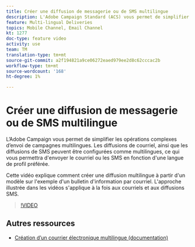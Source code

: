 ```yaml
---
title: Créer une diffusion de messagerie ou de SMS multilingue
description: L'Adobe Campaign Standard (ACS) vous permet de simplifier la complexité opérationnelle de l'envoi de campagnes multilingues. Les diffusions de courriel, ainsi que les diffusions SMS peuvent être configurées en tant que multilingues, ce qui vous permettra d'envoyer le courriel ou les SMS selon la langue préférée du profil. L'approche illustrée dans les vidéos s'applique à la fois aux courriels et aux diffusions SMS.
feature: Multi-lingual Deliveries
topics: Mobile Channel, Email Channel
kt: 1277
doc-type: feature video
activity: use
team: TM
translation-type: tm+mt
source-git-commit: a2f194821a9ce06272eaed979ee2d8c62cccac2b
workflow-type: tm+mt
source-wordcount: '168'
ht-degree: 1%

---
```



# Créer une diffusion de messagerie ou de SMS multilingue

L’Adobe Campaign vous permet de simplifier les opérations complexes d’envoi de campagnes multilingues. Les diffusions de courriel, ainsi que les diffusions de SMS peuvent être configurées comme multilingues, ce qui vous permettra d&#39;envoyer le courriel ou les SMS en fonction d&#39;une langue de profil préférée.

Cette vidéo explique comment créer une diffusion multilingue à partir d&#39;un modèle sur l&#39;exemple d&#39;un bulletin d&#39;information par courriel. L&#39;approche illustrée dans les vidéos s&#39;applique à la fois aux courriels et aux diffusions SMS.

>[!VIDEO](https://video.tv.adobe.com/v/23252?quality=12)

## Autres ressources

* [Création d’un courrier électronique multilingue (documentation)](https://docs.adobe.com/content/help/en/campaign-standard/using/communication-channels/email-messages/creating-a-multilingual-email.html)
